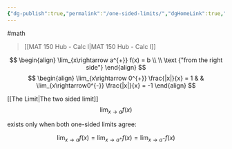 ```yaml
---
{"dg-publish":true,"permalink":"/one-sided-limits/","dgHomeLink":true,"dgPassFrontmatter":false}
---
```


#math 
> [[MAT 150 Hub - Calc I|MAT 150 Hub - Calc I]]

$$
\begin{align}
\lim_{x\rightarrow a^{+}} f(x) = b \\ \\
\text {"from the right side"}
\end{align}
$$
$$
\begin{align}
\lim_{x\rightarrow 0^{+}} \frac{|x|}{x} = 1 & & \lim_{x\rightarrow0^{-}} \frac{|x|}{x} = -1
\end{align}
$$


[[The Limit|The two sided limit]] 
$$
\lim_{x\rightarrow a} f(x)
$$ 

exists only when both one-sided limits agree:

$$
\lim_{x\rightarrow a}f(x) = \lim_{x\rightarrow a^{+}} f(x) = \lim_{x\rightarrow a^{-}} f(x)
$$
